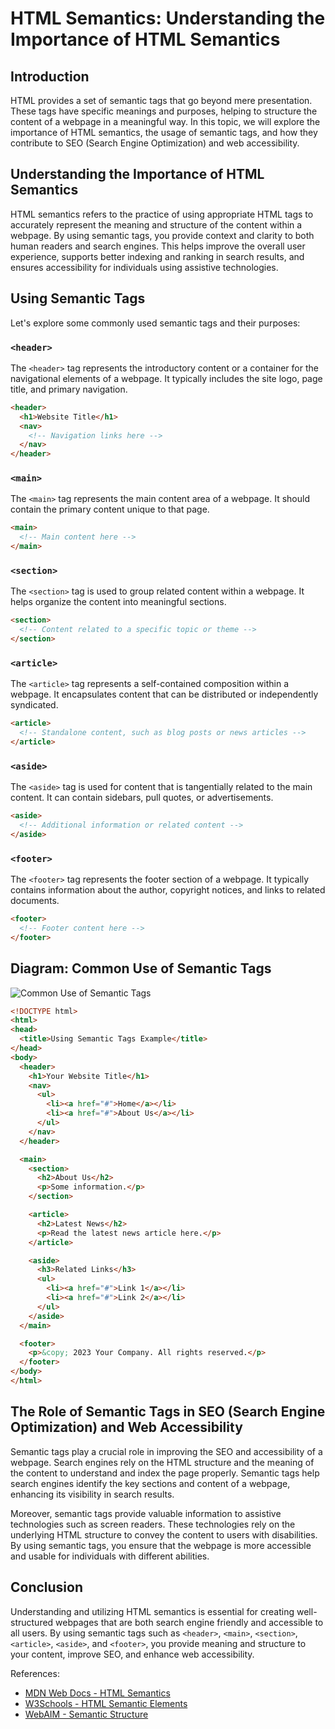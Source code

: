 # HTML Semantics: Understanding the Importance of HTML Semantics

## Introduction

HTML provides a set of semantic tags that go beyond mere presentation. These tags have specific meanings and purposes, helping to structure the content of a webpage in a meaningful way. In this topic, we will explore the importance of HTML semantics, the usage of semantic tags, and how they contribute to SEO (Search Engine Optimization) and web accessibility.

## Understanding the Importance of HTML Semantics

HTML semantics refers to the practice of using appropriate HTML tags to accurately represent the meaning and structure of the content within a webpage. By using semantic tags, you provide context and clarity to both human readers and search engines. This helps improve the overall user experience, supports better indexing and ranking in search results, and ensures accessibility for individuals using assistive technologies.

## Using Semantic Tags

Let's explore some commonly used semantic tags and their purposes:

### `<header>`

The `<header>` tag represents the introductory content or a container for the navigational elements of a webpage. It typically includes the site logo, page title, and primary navigation.

```html
<header>
  <h1>Website Title</h1>
  <nav>
    <!-- Navigation links here -->
  </nav>
</header>
```

### `<main>`

The `<main>` tag represents the main content area of a webpage. It should contain the primary content unique to that page.

```html
<main>
  <!-- Main content here -->
</main>
```

### `<section>`

The `<section>` tag is used to group related content within a webpage. It helps organize the content into meaningful sections.

```html
<section>
  <!-- Content related to a specific topic or theme -->
</section>
```

### `<article>`

The `<article>` tag represents a self-contained composition within a webpage. It encapsulates content that can be distributed or independently syndicated.

```html
<article>
  <!-- Standalone content, such as blog posts or news articles -->
</article>
```

### `<aside>`

The `<aside>` tag is used for content that is tangentially related to the main content. It can contain sidebars, pull quotes, or advertisements.

```html
<aside>
  <!-- Additional information or related content -->
</aside>
```

### `<footer>`

The `<footer>` tag represents the footer section of a webpage. It typically contains information about the author, copyright notices, and links to related documents.

```html
<footer>
  <!-- Footer content here -->
</footer>
```

## Diagram: Common Use of Semantic Tags

![Common Use of Semantic Tags](https://encrypted-tbn0.gstatic.com/images?q=tbn:ANd9GcQ8G7N9wCz4LEOsPJtCxxuLFkY3zKfpxEjnAGxnLhVtaw&s)

```html
<!DOCTYPE html>
<html>
<head>
  <title>Using Semantic Tags Example</title>
</head>
<body>
  <header>
    <h1>Your Website Title</h1>
    <nav>
      <ul>
        <li><a href="#">Home</a></li>
        <li><a href="#">About Us</a></li>
      </ul>
    </nav>
  </header>

  <main>
    <section>
      <h2>About Us</h2>
      <p>Some information.</p>
    </section>

    <article>
      <h2>Latest News</h2>
      <p>Read the latest news article here.</p>
    </article>

    <aside>
      <h3>Related Links</h3>
      <ul>
        <li><a href="#">Link 1</a></li>
        <li><a href="#">Link 2</a></li>
      </ul>
    </aside>
  </main>

  <footer>
    <p>&copy; 2023 Your Company. All rights reserved.</p>
  </footer>
</body>
</html>
```

## The Role of Semantic Tags in SEO (Search Engine Optimization) and Web Accessibility

Semantic tags play a crucial role in improving the SEO and accessibility of a webpage. Search engines rely on the HTML structure and the meaning of the content to understand and index the page properly. Semantic tags help search engines identify the key sections and content of a webpage, enhancing its visibility in search results.

Moreover, semantic tags provide valuable information to assistive technologies such as screen readers. These technologies rely on the underlying HTML structure to convey the content to users with disabilities. By using semantic tags, you ensure that the webpage is more accessible and usable for individuals with different abilities.

## Conclusion

Understanding and utilizing HTML semantics is essential for creating well-structured webpages that are both search engine friendly and accessible to all users. By using semantic tags such as `<header>`, `<main>`, `<section>`, `<article>`, `<aside>`, and `<footer>`, you provide meaning and structure to your content, improve SEO, and enhance web accessibility.

References:
- [MDN Web Docs - HTML Semantics](https://developer.mozilla.org/en-US/docs/Glossary/Semantics)
- [W3Schools - HTML Semantic Elements](https://www.w3schools.com/html/html5_semantic_elements.asp)
- [WebAIM - Semantic Structure](https://webaim.org/techniques/semanticstructure/)